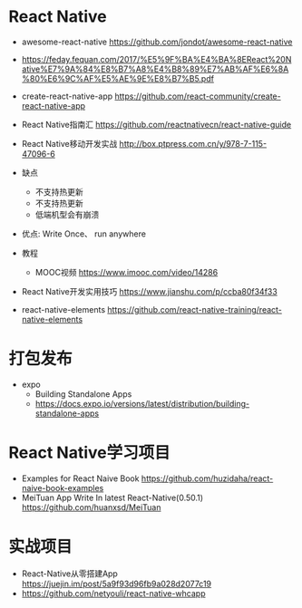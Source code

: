 # React Native

- awesome-react-native https://github.com/jondot/awesome-react-native
- <https://feday.fequan.com/2017/%E5%9F%BA%E4%BA%8EReact%20Native%E7%9A%84%E8%B7%A8%E4%B8%89%E7%AB%AF%E6%8A%80%E6%9C%AF%E5%AE%9E%E8%B7%B5.pdf>

- create-react-native-app https://github.com/react-community/create-react-native-app

- React Native指南汇 <https://github.com/reactnativecn/react-native-guide>

- React Native移动开发实战 <http://box.ptpress.com.cn/y/978-7-115-47096-6>

- 缺点

  - 不支持热更新
  - 不支持热更新
  - 低端机型会有崩溃

- 优点: Write Once、 run anywhere

- 教程

  - MOOC视频 <https://www.imooc.com/video/14286>

- React Native开发实用技巧 <https://www.jianshu.com/p/ccba80f34f33>

- react-native-elements https://github.com/react-native-training/react-native-elements

# 打包发布

- expo 
    - Building Standalone Apps
    - https://docs.expo.io/versions/latest/distribution/building-standalone-apps

# React Native学习项目

- Examples for React Naive Book <https://github.com/huzidaha/react-naive-book-examples>
- MeiTuan App Write In latest React-Native(0.50.1) <https://github.com/huanxsd/MeiTuan>

# 实战项目

- React-Native从零搭建App <https://juejin.im/post/5a9f93d96fb9a028d2077c19>
- <https://github.com/netyouli/react-native-whcapp>
